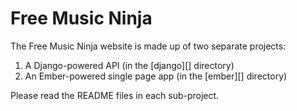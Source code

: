 Free Music Ninja
================

The Free Music Ninja website is made up of two separate projects:

1. A Django-powered API (in the [django][] directory)
2. An Ember-powered single page app (in the [ember][] directory)

Please read the README files in each sub-project.
